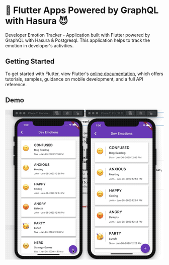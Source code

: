 
# 💙 Flutter Apps Powered by GraphQL with Hasura 😈

Developer Emotion Tracker - Application built with Flutter powered by GraphQL with Hasura & Postgresql. This application helps to track the emotion in developer's activities. 

## Getting Started

To get started with Flutter, view Flutter's [online documentation](https://flutter.io/docs), which offers tutorials, samples, guidance on mobile development, and a full API reference.

## Demo

![](./docs/demo.gif)



